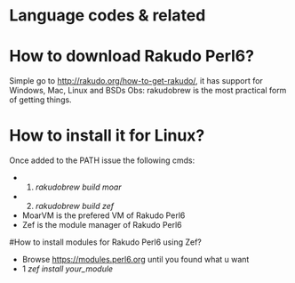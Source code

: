 # Language codes & related

# How to download Rakudo Perl6?
Simple go to http://rakudo.org/how-to-get-rakudo/, it has support for Windows, Mac, Linux and BSDs
Obs: rakudobrew is the most practical form of getting things.

# How to install it for Linux?
Once added to the PATH issue the following cmds:
- 1) _rakudobrew build moar_
- 2) _rakudobrew build zef_ 
- MoarVM is the prefered VM of Rakudo Perl6
- Zef is the module manager of Rakudo Perl6

#How to install modules for Rakudo Perl6 using Zef?
- Browse https://modules.perl6.org until you found what u want
- 1 _zef install your_module_
